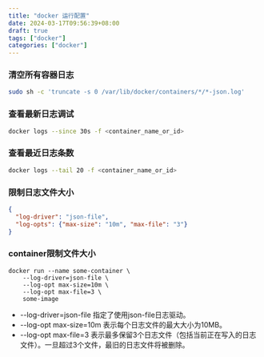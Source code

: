 ```yaml
---
title: "docker 运行配置"
date: 2024-03-17T09:56:39+08:00
draft: true
tags: ["docker"]
categories: ["docker"]
---
```





### 清空所有容器日志

```sh
sudo sh -c 'truncate -s 0 /var/lib/docker/containers/*/*-json.log'
```

### 查看最新日志调试

```bash
docker logs --since 30s -f <container_name_or_id>
```


### 查看最近日志条数

```bash
docker logs --tail 20 -f <container_name_or_id>
```

### 限制日志文件大小

```json
{
  "log-driver": "json-file",
  "log-opts": {"max-size": "10m", "max-file": "3"}
}
```

### container限制文件大小

```shell
docker run --name some-container \
    --log-driver=json-file \
    --log-opt max-size=10m \
    --log-opt max-file=3 \
    some-image
```

- --log-driver=json-file 指定了使用json-file日志驱动。
- --log-opt max-size=10m 表示每个日志文件的最大大小为10MB。
- --log-opt max-file=3 表示最多保留3个日志文件（包括当前正在写入的日志文件）。一旦超过3个文件，最旧的日志文件将被删除。